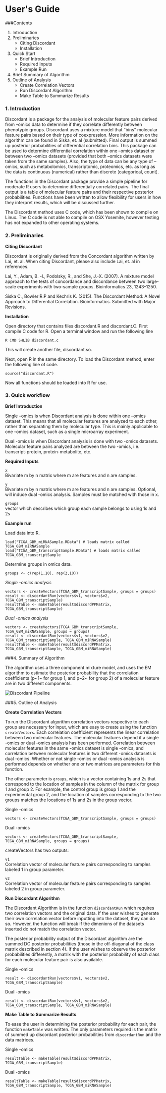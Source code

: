 # User's Guide

###Contents

1. Introduction
2. Preliminaries
    + Citing Discordant  
    + Installation
3. Quick Start
    + Brief Introduction
    + Required Inputs
    + Example Run
4. Brief Summary of Algorithm
5. Outline of Analysis
    + Create Correlation Vectors
    + Run Discordant Algorithm
    + Make Table to Summarize Results

### 1. Introduction

Discordant is a package for the analysis of molecular feature pairs derived from –omics data to determine if they correlate differently between phenotypic groups. Discordant uses a mixture model that “bins” molecular feature pairs based on their type of coexpression. More information on the algorithm can be found in Siska, et. al (submitted). Final output is summed up posterior probabilities of differential correlation bins. This package can be used to determine differential correlation within one –omics dataset or between two –omics datasets (provided that both –omics datasets were taken from the same samples). Also, the type of data can be any type of –omics, such as metabolomics, transcriptomic, proteomics, etc. as long as the data is continuous (numerical) rather than discrete (categorical, count).

The functions in the Discordant package provide a simple pipeline for moderate R users to determine differentially correlated pairs. The final output is a table of molecular feature pairs and their respective posterior probabilities. Functions have been written to allow flexibility for users in how they interpret results, which will be discussed further.

The Discordant method uses C code, which has been shown to compile on Linux. The C code is not able to compile on OSX Yosemite, however testing has not expanded to other operating systems.

### 2. Preliminaries

**Citing Discordant**

Discordant is originally derived from the Concordant algorithm written by Lai, et. al. When citing Discordant, please also include Lai, et. al in references.

Lai, Y., Adam, B. -l., Podolsky, R., and She, J.-X. (2007). A mixture model approach to the tests of concordance and discordance between two large-scale experiments with two-sample groups. Bioinformatics 23, 1243–1250.

Siska C., Bowler R.P and Kechris K. (2015). The Discordant Method: A Novel Approach to Differential Correlation. Bioinformatics. Submitted with Major Revisions.

**Installation**

Open directory that contains files discordant.R and discordant.C. First compile C code for R. Open a terminal window and run the following line

```
R CMD SHLIB discordant.c
```

This will create another file, discordant.so.

Next, open R in the same directory. To load the Discordant method, enter the following line of code.

```
source("discordant.R")
```

Now all functions should be loaded into R for use.

### 3. Quick workflow

**Brief Introduction**

Single –omics is when Discordant analysis is done within one –omics dataset. This means that all molecular features are analyzed to each other, rather than separating them by molecular type. This is mainly applicable to one –omics dataset, such as a single microarray experiment.

Dual -omics is when Discordant analysis is done with two -omics datasets. Molecular feature pairs analyzed are between the two -omics, i.e. transcript-protein, protein-metabolite, etc.

**Required Inputs**

`x`     
Bivariate m by n matrix where m are features and n are samples.

`y`  
Bivariate m by n matrix where m are features and n are samples. Optional, will induce dual -omics analysis. Samples must be matched with those in x.

`groups`  
vector which describes which group each sample belongs to using 1s and 2s

**Example run**

Load data into R.

```
load("TCGA_GBM_miRNASample.RData") # loads matrix called TCGA_GBM_miRNASample
load("TCGA_GBM_transcriptSample.RData") # loads matrix called TCGA_GBM_transcriptSample
```

Determine groups in omics data.

```
groups <- c(rep(1,10), rep(2,10))
```

*Single -omics analysis*

```
vectors <- createVectors(TCGA_GBM_transcriptSample, groups = groups)
result <- discordantRun(vectors$v1, vectors$v2, TCGA_GBM_transcriptSample)
resultTable <- makeTable(result$discordPPMatrix, TCGA_GBM_transcriptSample)
```

*Dual -omics analysis*

```
vectors <- createVectors(TCGA_GBM_transcriptSample, TCGA_GBM_miRNASample, groups = groups)
result <- discordantRun(vectors$v1, vectors$v2, TCGA_GBM_transcriptSample, TCGA_GBM_miRNASample)
resultTable <- makeTable(result$discordPPMatrix, TCGA_GBM_transcriptSample, TCGA_GBM_miRNASample)
```

###4. Summary of Algorithm

The algorithm uses a three component mixture model, and uses the EM algorithm to estimate the posterior probability that the correlation coefficients (p~1~ for group 1, and p~2~ for group 2) of a molecular feature are in two different components. 

![Discordant Pipeline](siska_discordant_figure1.png)

###5. Outline of Analysis

**Create Correlation Vectors**

To run the Discordant algorithm correlation vectors respective to each group are necessary for input, which are easy to create using the function `createVectors`. Each correlation coefficient represents the linear correlation between two molecular features. The molecular features depend if a single -omics or dual -omics analysis has been performed. Correlation between molecular features in the same -omics dataset is single -omics, and correlation between molecular features in two different -omics datasets is dual -omics. Whether or not single -omics or dual -omics analysis is performed depends on whether one or two matrices are parameters for this function.

The other parameter is `groups`, which is a vector containing 1s and 2s that correspond to the location of samples in the column of the matrix for group 1 and group 2. For example, the control group is group 1 and the experimental group 2, and the location of samples corresponding to the two groups matches the locations of 1s and 2s in the group vector.

Single -omics
```
vectors <- createVectors(TCGA_GBM_transcriptSample, groups = groups)
```

Dual -omics
```
vectors <- createVectors(TCGA_GBM_transcriptSample, TCGA_GBM_miRNASample, groups = groups)
```

createVectors has two outputs:

`v1`  
Correlation vector of molecular feature pairs corresponding to samples labeled 1 in group parameter.

`v2`  
Correlation vector of molecular feature pairs corresponding to samples labeled 2 in group parameter.


**Run Discordant Algorithm**

The Discordant Algorithm is in the function `discordantRun` which requires two correlation vectors and the original data. If the user wishes to generate their own correlation vector before inputting into the dataset, they can do so. However, the function will break if the dimenions of the datasets inserted do not match the correlation vector.

The posterior probability output of the Discordant algorithm are the summed DC posterior probabilities (those in the off-diagonal of the class matrix described in section 4). If the user wishes to observe the posterior probabilities differently, a matrix with the posterior probability of each class for each molecular feature pair is also available. 

Single -omics
```
result <- discordantRun(vectors$v1, vectors$v2, TCGA_GBM_transcriptSample)
```

Dual -omics
```
result <- discordantRun(vectors$v1, vectors$v2, TCGA_GBM_transcriptSample, TCGA_GBM_miRNASample)
```

**Make Table to Summarize Results**

To ease the user in determining the posterior probability for each pair, the function `makeTable` was written. The only parameters required is the matrix of summed up discordant posterior probabilities from `discordantRun` and the data matrices.

Single -omics
```
resultTable <- makeTable(result$discordPPMatrix, TCGA_GBM_transcriptSample)
```

Dual -omics
```
resultTable <- makeTable(result$discordPPMatrix, TCGA_GBM_transcriptSample, TCGA_GBM_miRNASample)
```
